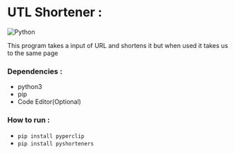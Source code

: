 # UTL Shortener :

![Python](https://img.shields.io/badge/Python-FFD43B?style=for-the-badge&logo=python&logoColor=darkgreen)

This program takes a input of URL and shortens it but when used it takes us to the same page

### Dependencies :
- python3
- pip
- Code Editor(Optional)


### How to run :
- `pip install pyperclip`
- `pip install pyshorteners`
